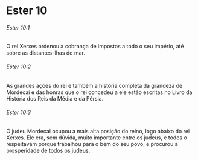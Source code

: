 # Ester 10

###### Ester 10:1

O rei Xerxes ordenou a cobrança de impostos a todo o seu império, até sobre as distantes ilhas do mar.

###### Ester 10:2

As grandes ações do rei e também a história completa da grandeza de Mordecai e das honras que o rei concedeu a ele estão escritas no Livro da História dos Reis da Média e da Pérsia.

###### Ester 10:3

O judeu Mordecai ocupou a mais alta posição do reino, logo abaixo do rei Xerxes. Ele era, sem dúvida, muito importante entre os judeus, e todos o respeitavam porque trabalhou para o bem do seu povo, e procurou a prosperidade de todos os judeus.

